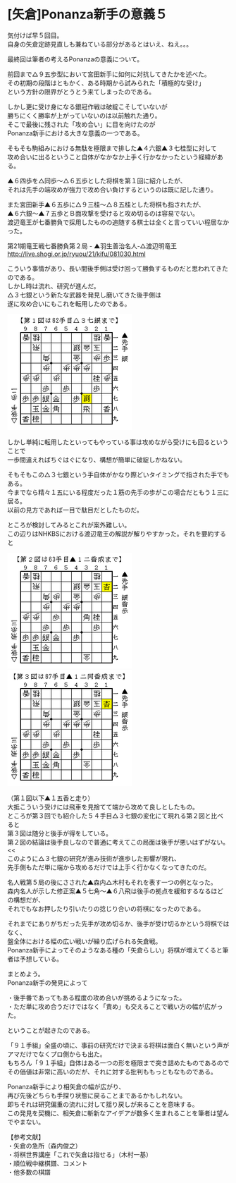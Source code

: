 # [矢倉]Ponanza新手の意義５  

気付けば早５回目。  
自身の矢倉定跡見直しも兼ねている部分があるとはいえ、ねえ。。。  

最終回は筆者の考えるPonanzaの意義について。  


前回まで△９五歩型において宮田新手に如何に対抗してきたかを述べた。  
その初期の段階はともかく、ある時期から試みられた「積極的な受け」  
という方針の限界がとうとう来てしまったのである。  

しかし更に受け身になる銀冠作戦は破綻こそしていないが  
勝ちにくく勝率が上がっていないのは以前触れた通り。  
そこで最後に残された「攻め合い」に目を向けたのが  
Ponanza新手における大きな意義の一つである。  

そもそも駒組みにおける無駄を極限まで排した▲４六銀▲３七桂型に対して  
攻め合いに出るということ自体がなかなか上手く行かなかったという経緯がある。  

▲６四歩を△同歩～△６五歩とした将棋を第１回に紹介したが、  
それは先手の端攻めが強力で攻め合い負けするというのは既に記した通り。  

また宮田新手▲６五歩に△９三桂～△８五桂とした将棋も指されたが、  
▲６六銀～▲７五歩とＢ面攻撃を受けると攻め切るのは容易でない。  
渡辺竜王が七番勝負で採用したものの追随する棋士は全くと言っていい程居なかった。  

第21期竜王戦七番勝負第２局 - ▲羽生善治名人-△渡辺明竜王  
http://live.shogi.or.jp/ryuou/21/kifu/081030.html  

こういう事情があり、長い間後手側は受け回って勝負するものだと思われてきたのである。  
しかし時は流れ、研究が進んだ。  
△３七銀という新たな武器を発見し磨いてきた後手側は  
遂に攻め合いにもこれを転用したのである。  

![](images/20130612021231.png)  

しかし単純に転用したといってもやっている事は攻めながら受けにも回るということで  
一歩間違えればちぐはぐになり、構想が簡単に破綻しかねない。  

そもそもこの△３七銀という手自体がかなり際どいタイミングで指された手でもある。  
今までなら精々１五にいる程度だった１筋の先手の歩がこの場合だともう１三に居る。  
以前の見方であれば一目で駄目だとしたものだ。  

ところが検討してみるとこれが案外難しい。  
この辺りはNHKBSにおける渡辺竜王の解説が解りやすかった。それを要約すると  
>>  
![](images/20130612021230.png)![](images/20130612021229.png)  

（第１図以下▲１五香と走り）  
大抵こういう受けには飛車を見捨てて端から攻めて良しとしたもの。  
ところが第３回でも紹介した５４手目△３七銀の変化にて現れる第２図と比べると  
第３図は随分と後手が得をしている。  
第２図の結論は後手良しなので普通に考えてこの局面は後手が悪いはずがない。  
<<  
このように△３七銀の研究が進み技術が進歩した影響が現れ、  
先手側もただ単に端から攻めるだけでは上手く行かなくなってきたのだ。  

名人戦第５局の後にさされた▲森内△木村もそれを表す一つの例となった。  
森内名人が示した修正案▲５七角～▲６八飛は後手の拠点を緩和するなるほどの構想だが、  
それでもなお押したり引いたりの捻じり合いの将棋になったのである。  

それまでにありがちだった先手が攻め切るか、後手が受け切るかという将棋ではなく、  
盤全体における幅の広い戦いが繰り広げられる矢倉戦。  
Ponanza新手によってそのようなある種の「矢倉らしい」将棋が増えてくると筆者は予想している。  


まとめよう。  
Ponanza新手の発見によって  

・後手番であってもある程度の攻め合いが挑めるようになった。  
・ただ単に攻め合うだけではなく「責め」も交えることで戦い方の幅が広がった。  

ということが起きたのである。  

「９１手組」全盛の頃に、事前の研究だけで決まる将棋は面白く無いという声が  
アマだけでなくプロ側からも出た。  
もちろん「９１手組」自体はある一つの形を極限まで突き詰めたものであるので  
その価値は非常に高いのだが、それに対する批判ももっともなものである。  

Ponanza新手により相矢倉の幅が広がり、  
再び先後どちらも手探り状態に戻ることまであるかもしれない。  
即ちそれは研究偏重の流れに対して揺り戻しが来ることを意味する。  
この発見を契機に、相矢倉に斬新なアイデアが数多く生まれることを筆者は望んでやまない。  


【参考文献】  
・矢倉の急所（森内俊之）  
・将棋世界講座「これで矢倉は指せる」（木村一基）  
・順位戦中継棋譜、コメント  
・他多数の棋譜  
